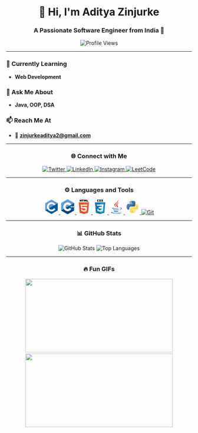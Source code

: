<h1 align="center">👋 Hi, I'm Aditya Zinjurke</h1>
<h3 align="center">A Passionate Software Engineer from India 🚀</h3>

<p align="center">
  <img src="https://komarev.com/ghpvc/?username=adityazinj&label=Profile%20views&color=0e75b6&style=flat" alt="Profile Views" />
</p>

---

### 🌱 Currently Learning
- **Web Development**

### 💬 Ask Me About
- **Java, OOP, DSA**

### 📫 Reach Me At
- 📧 **zinjurkeaditya2@gmail.com**

---

<h3 align="center">🌐 Connect with Me</h3>
<p align="center">
  <a href="https://twitter.com/zinjurke_aditya" target="blank">
    <img src="https://raw.githubusercontent.com/rahuldkjain/github-profile-readme-generator/master/src/images/icons/Social/twitter.svg" alt="Twitter" height="30" width="40"/>
  </a>
  <a href="https://www.linkedin.com/in/aditya-zinjurke/" target="blank">
    <img src="https://raw.githubusercontent.com/rahuldkjain/github-profile-readme-generator/master/src/images/icons/Social/linked-in-alt.svg" alt="LinkedIn" height="30" width="40"/>
  </a>
  <a href="https://www.instagram.com/zinjurke_aditya/" target="blank">
    <img src="https://raw.githubusercontent.com/rahuldkjain/github-profile-readme-generator/master/src/images/icons/Social/instagram.svg" alt="Instagram" height="30" width="40"/>
  </a>
  <a href="https://leetcode.com/u/aditya1514/" target="blank">
    <img src="https://raw.githubusercontent.com/rahuldkjain/github-profile-readme-generator/master/src/images/icons/Social/leet-code.svg" alt="LeetCode" height="30" width="40"/>
  </a>
</p>

---

<h3 align="center">⚙️ Languages and Tools</h3>
<p align="center">
  <a href="https://www.cprogramming.com/" target="_blank" rel="noreferrer">
    <img src="https://raw.githubusercontent.com/devicons/devicon/master/icons/c/c-original.svg" alt="C" width="40" height="40"/>
  </a>
  <a href="https://www.w3schools.com/cpp/" target="_blank" rel="noreferrer">
    <img src="https://raw.githubusercontent.com/devicons/devicon/master/icons/cplusplus/cplusplus-original.svg" alt="C++" width="40" height="40"/>
  </a>
  <a href="https://www.w3schools.com/html/" target="_blank" rel="noreferrer">
    <img src="https://raw.githubusercontent.com/devicons/devicon/master/icons/html5/html5-original-wordmark.svg" alt="HTML" width="40" height="40"/>
  </a>
  <a href="https://www.w3schools.com/css/" target="_blank" rel="noreferrer">
    <img src="https://raw.githubusercontent.com/devicons/devicon/master/icons/css3/css3-original-wordmark.svg" alt="CSS" width="40" height="40"/>
  </a>
  <a href="https://www.java.com" target="_blank" rel="noreferrer">
    <img src="https://raw.githubusercontent.com/devicons/devicon/master/icons/java/java-original.svg" alt="Java" width="40" height="40"/>
  </a>
  <a href="https://www.python.org" target="_blank" rel="noreferrer">
    <img src="https://raw.githubusercontent.com/devicons/devicon/master/icons/python/python-original.svg" alt="Python" width="40" height="40"/>
  </a>
  <a href="https://git-scm.com/" target="_blank" rel="noreferrer">
    <img src="https://www.vectorlogo.zone/logos/git-scm/git-scm-icon.svg" alt="Git" width="40" height="40"/>
  </a>
</p>

---

<h3 align="center">📊 GitHub Stats</h3>
<p align="center">
  <img src="https://github-readme-stats.vercel.app/api?username=adityazinj&show_icons=true&theme=tokyonight" alt="GitHub Stats" width="450"/>
  <img src="https://github-readme-stats.vercel.app/api/top-langs/?username=adityazinj&layout=compact&theme=tokyonight" alt="Top Languages" width="400"/>
</p>

---

<h3 align="center">🔥 Fun GIFs</h3>
<p align="center">
  <img src="https://media1.tenor.com/m/jHg-q58KgiYAAAAC/scaler-create-impact.gif" width="400" height="200" />
  <img src="https://media1.tenor.com/m/OKMiJjqXkMcAAAAC/java-programming.gif" width="400" height="200" />
</p>
